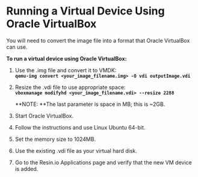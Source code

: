 # Running a Virtual Device Using Oracle VirtualBox

You will need to convert the image file into a format that Oracle VirtualBox can use.

**To run a virtual device using Oracle VirtualBox:**

1. Use the .img file and convert it to VMDK:  
   **`qemu-img convert <your_image_filename.img> -O vdi outputImage.vdi`**

2. Resize the .vdi file to use appropriate space:  
   **`vboxmanage modifyhd <your_image_filename.vdi> --resize 2288`**  
  
   **NOTE: **The last parameter is space in MB; this is ~2GB.

3. Start Oracle VirtualBox.

4. Follow the instructions and use Linux Ubuntu 64-bit.

5. Set the memory size to 1024MB.

6. Use the existing .vdi file as your virtual hard disk.

7. Go to the Resin.io Applications page and verify that the new VM device is added.



